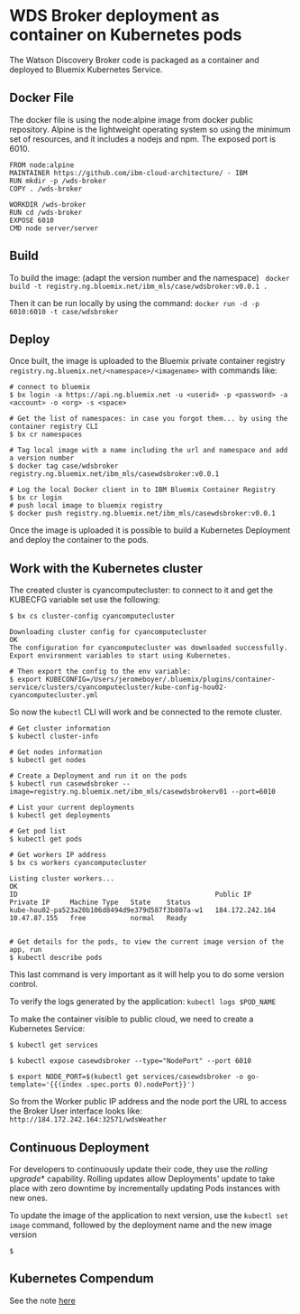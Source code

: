 # WDS Broker deployment as container on Kubernetes pods

The Watson Discovery Broker code is packaged as a container and deployed to Bluemix Kubernetes Service.

## Docker File
The docker file is using the node:alpine image from docker public repository. Alpine is the lightweight operating system so using the minimum set of resources, and it includes a nodejs and npm. The exposed port is 6010.
```
FROM node:alpine
MAINTAINER https://github.com/ibm-cloud-architecture/ - IBM
RUN mkdir -p /wds-broker
COPY . /wds-broker

WORKDIR /wds-broker
RUN cd /wds-broker
EXPOSE 6010
CMD node server/server
```

## Build
To build the image: (adapt the version number and the namespace)
` docker build -t registry.ng.bluemix.net/ibm_mls/case/wdsbroker:v0.0.1 .`

Then it can be run locally by using the command:
`docker run -d -p 6010:6010 -t case/wdsbroker`

## Deploy
Once built, the image is uploaded to the Bluemix private container registry `registry.ng.bluemix.net/<namespace>/<imagename>`  with commands like:

```
# connect to bluemix
$ bx login -a https://api.ng.bluemix.net -u <userid> -p <password> -a <account> -o <org> -s <space>

# Get the list of namespaces: in case you forgot them... by using the container registry CLI
$ bx cr namespaces

# Tag local image with a name including the url and namespace and add a version number
$ docker tag case/wdsbroker  registry.ng.bluemix.net/ibm_mls/casewdsbroker:v0.0.1

# Log the local Docker client in to IBM Bluemix Container Registry
$ bx cr login
# push local image to bluemix registry
$ docker push registry.ng.bluemix.net/ibm_mls/casewdsbroker:v0.0.1
```
Once the image is uploaded it is possible to build a Kubernetes Deployment and deploy the container to the pods.

## Work with the Kubernetes cluster

The created cluster is cyancomputecluster: to connect to it and get the KUBECFG variable set use the following:
```shell
$ bx cs cluster-config cyancomputecluster

Downloading cluster config for cyancomputecluster
OK
The configuration for cyancomputecluster was downloaded successfully. Export environment variables to start using Kubernetes.

# Then export the config to the env variable:
$ export KUBECONFIG=/Users/jeromeboyer/.bluemix/plugins/container-service/clusters/cyancomputecluster/kube-config-hou02-cyancomputecluster.yml

```

So now the `kubectl` CLI will work and be connected to the remote cluster.

```
# Get cluster information
$ kubectl cluster-info

# Get nodes information
$ kubectl get nodes

# Create a Deployment and run it on the pods
$ kubectl run casewdsbroker --image=registry.ng.bluemix.net/ibm_mls/casewdsbrokerv01 --port=6010

# List your current deployments
$ kubectl get deployments

# Get pod list
$ kubectl get pods

# Get workers IP address
$ bx cs workers cyancomputecluster

Listing cluster workers...
OK
ID                                                 Public IP         Private IP     Machine Type   State    Status   
kube-hou02-pa523a20b106d8494d9e379d587f3b807a-w1   184.172.242.164   10.47.87.155   free           normal   Ready  


# Get details for the pods, to view the current image version of the app, run
$ kubectl describe pods
```
This last command is very important as it will help you to do some version control.


To verify the logs generated by the application:
`kubectl logs $POD_NAME`

To make the container visible to public cloud, we need to create a Kubernetes Service:
```
$ kubectl get services

$ kubectl expose casewdsbroker --type="NodePort" --port 6010

$ export NODE_PORT=$(kubectl get services/casewdsbroker -o go-template='{{(index .spec.ports 0).nodePort}}')

```
So from the Worker public IP address and the node port the URL to access the Broker User interface looks like: `http://184.172.242.164:32571/wdsWeather`


## Continuous Deployment
For developers to continuously update their code, they use the *rolling upgrade** capability. Rolling updates allow Deployments' update to take place with zero downtime by incrementally updating Pods instances with new ones.

To update the image of the application to next version, use the `kubectl set image` command, followed by the deployment name and the new image version
```
$
```

## Kubernetes Compendum
See the note [here](https://github.com/ibm-cloud-architecture/refarch-cognitive/blob/master/doc/cyancluster.md#kubernetes-compendum)

